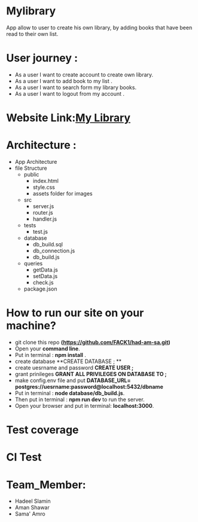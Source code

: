 # Mylibrary
App allow to user to create his own library, by adding books that have been read to their own list.

# User journey :
  - As a user I want to create account to create own library.
  - As a user I want to add book to my list .
  - As a user I want to search form my library books.
  - As a user I want to logout from my account .
 

# Website Link:[My Library](https://music-dbapp.herokuapp.com/)
# Architecture :
- App Architecture 
- file Structure 
  - public 
    - index.html 
    - style.css 
    - assets folder for images
  - src 
    - server.js
    - router.js
    - handler.js
   - tests
     - test.js
   - database
     - db_build.sql
     - db_connection.js
     - db_build.js
   - queries
     - getData.js
     - setData.js
     - check.js
  - package.json
  
 
# How to run our site on your machine?
- git clone this repo **(https://github.com/FACK1/had-am-sa.git)**
- Open your **command line**.
- Put in terminal : **npm install** .
- create database **CREATE DATABASE <database name here>; **
- create uesrname and password **CREATE USER <desired username to connect to database>;**
- grant prinileges **GRANT ALL PRIVILEGES ON DATABASE <database name here> TO <desired username entered previously>;**
- make config.env file and put **DATABASE_URL= postgres://uesrname:password@localhost:5432/dbname**
- Put in terminal : **node database/db_build.js**.
- Then put in terminal : **npm run dev**  to run the server.
- Open your browser and put in terminal: **localhost:3000**.

# Test coverage


# CI Test

# Team_Member:
  - Hadeel Slamin
  - Aman Shawar
  - Sama' Amro 

